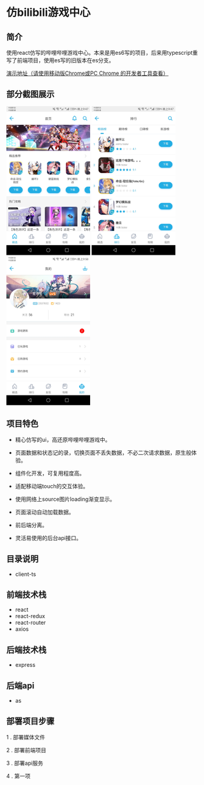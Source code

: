 # 仿bilibili游戏中心

## 简介
使用react仿写的哔哩哔哩游戏中心。本来是用es6写的项目，后来用typescript重写了前端项目，使用es写的旧版本在es分支。

[演示地址（请使用移动版Chrome或PC Chrome 的开发者工具查看）](http://blgc.suafe.cn)

## 部分截图展示
<img src="doc/img/home.jpg" width = "220" /> <img src="doc/img/rank.jpg" width = "220" /> <img src="doc/img/my.jpg" width = "220" />

## 项目特色
* 精心仿写的ui，高还原哔哩哔哩游戏中。

* 页面数据和状态记的录，切换页面不丢失数据，不必二次请求数据，原生般体验。

* 组件化开发，可复用程度高。

* 适配移动端touch的交互体验。

* 使用网络上source图片loading渐变显示。

* 页面滚动自动加载数据。

* 前后端分离。
* 灵活易使用的后台api接口。

## 目录说明
* client-ts

## 前端技术栈
* react
* react-redux
* react-router
* axios

## 后端技术栈
* express
## 后端api
* as

## 部署项目步骤

1 . 部署媒体文件

2 . 部署前端项目

3 . 部署api服务

4 . 第一项
